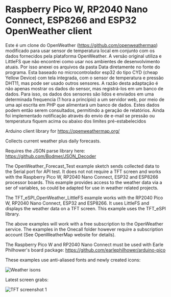 # Raspberry Pico W, RP2040 Nano Connect, ESP8266 and ESP32 OpenWeather client

Este é um clone do OpenWeather (https://github.com/openweathermap) modificado para usar sensor de temperatura local em conjunto com os dados fornecidos pela plataforma OpenWeather.
A versão original utiliza e LittleFS que não encontrei como usar nos ambientes de desenvolvimento atuais. Por isso anexei os arquivos da pasta Data diretamente no fonte do programa.
Esta baseado no microcontrolador esp32 do tipo CYD (cheap Yellow Device) com tela integrada, com o sensor de temperatura e pressão DHT11, mas pode ser usado outros sensores.
A razão desta adaptação é não apenas mostrar os dados do sensor, mas registrá-los em um banco de dados.
Para isso, os dados dos sensores são lidos e enviados em uma determinada frequencia (1 hora a princípio) a um servidor web, por meio de uma api escrita em PHP que alimentará um banco de dados.
Estes dados podem então serem consultados, permitindo a geração de relatórios.
Ainda foi implementado notificação através do envio de e-mail se pressão ou temperatura fiquem acima ou abaixo dos limites pré-estabelecidos


Arduino client library for https://openweathermap.org/

Collects current weather plus daily forecasts.

Requires the JSON parse library here:
https://github.com/Bodmer/JSON_Decoder

The OpenWeather_Forecast_Test example sketch sends collected data to the Serial port for API test. It does not not require a TFT screen and works with the Raspberry Pico W, RP2040 Nano Connect, ESP32 and ESP8266 processor boards. This example provides access to the weather data via a ser of variables, so could be adapted for use in weather related projects.

The TFT_eSPI_OpenWeather_LittleFS example works with the RP2040 Pico W, RP2040 Nano Connect, ESP32 and ESP8266. It uses LittleFS and displays the weather data on a TFT screen. This example uses the TFT_eSPI library.

The above examples will work with a free subscription to the OpenWeather service. The examples in the Onecall folder however require a subscription account (See OpenWeatherMap website for details).

The Raspberry Pico W and RP2040 Nano Connect must be used with Earle Philhower's board package:
https://github.com/earlephilhower/arduino-pico

These examples use anti-aliased fonts and newly created icons:

![Weather isons](https://i.imgur.com/luK7Vcj.jpg)

Latest screen grabs:

![TFT screenshot 1](https://i.imgur.com/ORovwNY.png)

